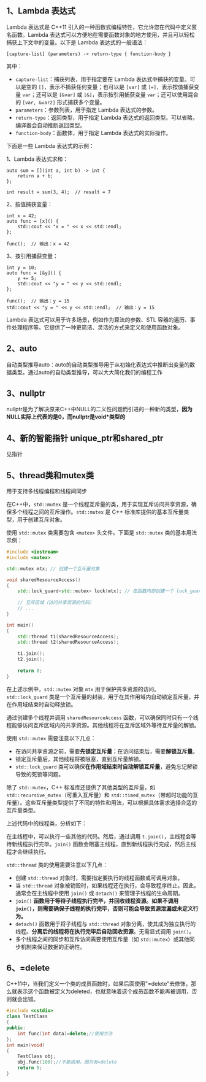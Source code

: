 ## 1、Lambda 表达式

Lambda 表达式是 C++11 引入的一种函数式编程特性，它允许您在代码中定义匿名函数。Lambda 表达式可以方便地在需要函数对象的地方使用，并且可以轻松捕获上下文中的变量。以下是 Lambda 表达式的一般语法：

```
[capture-list] (parameters) -> return-type { function-body }
```

其中：

- `capture-list`：捕获列表，用于指定要在 Lambda 表达式中捕获的变量。可以是空的 `[]`，表示不捕获任何变量；也可以是 `[var]` 或 `[=]`，表示按值捕获变量 `var`；还可以是 `[&var]` 或 `[&]`，表示按引用捕获变量 `var`；还可以使用混合的 `[var, &var2]` 形式捕获多个变量。
- `parameters`：参数列表，用于指定 Lambda 表达式的参数。
- `return-type`：返回类型，用于指定 Lambda 表达式的返回类型。可以省略，编译器会自动推断返回类型。
- `function-body`：函数体，用于指定 Lambda 表达式的实际操作。

下面是一些 Lambda 表达式的示例：

1、Lambda 表达式求和：

```
auto sum = [](int a, int b) -> int {
    return a + b;
};

int result = sum(3, 4);  // result = 7
```

2、按值捕获变量：

```
int x = 42;
auto func = [x]() {
    std::cout << "x = " << x << std::endl;
};

func();  // 输出：x = 42
```

3、按引用捕获变量：

```
int y = 10;
auto func = [&y]() {
    y += 5;
    std::cout << "y = " << y << std::endl;
};

func();  // 输出：y = 15
std::cout << "y = " << y << std::endl;  // 输出：y = 15
```

Lambda 表达式可以用于许多场景，例如作为算法的参数、STL 容器的遍历、事件处理程序等。它提供了一种更简洁、灵活的方式来定义和使用函数对象。

## 2、auto

自动类型推导auto：auto的自动类型推导用于从初始化表达式中推断出变量的数据类型。通过auto的自动类型推导，可以大大简化我们的编程工作

## 3、nullptr

nullptr是为了解决原来C++中NULL的二义性问题而引进的一种新的类型，**因为NULL实际上代表的是0，而nullptr是void*类型的**

## 4、新的智能指针 unique_ptr和shared_ptr

见指针

## 5、thread类和mutex类

用于支持多线程编程和线程间同步

在C++中，`std::mutex` 是一个线程互斥量的类，用于实现互斥访问共享资源，确保多个线程之间的互斥操作。`std::mutex` 是 C++ 标准库提供的基本互斥量类型，用于创建互斥对象。

使用 `std::mutex` 类需要包含 `<mutex>` 头文件。下面是 `std::mutex` 类的基本用法示例：

```cpp
#include <iostream>
#include <mutex>

std::mutex mtx; // 创建一个互斥量对象

void sharedResourceAccess()
{
    std::lock_guard<std::mutex> lock(mtx); // 在函数内部创建一个 lock_guard 对象，用于自动管理互斥量的锁定和解锁
    
    // 互斥区域（访问共享资源的代码）
    // ...
}

int main()
{
    std::thread t1(sharedResourceAccess);
    std::thread t2(sharedResourceAccess);
    
    t1.join();
    t2.join();
    
    return 0;
}
```

在上述示例中，`std::mutex` 对象 `mtx` 用于保护共享资源的访问。`std::lock_guard` 类是一个互斥量的封装，用于在其作用域内自动锁定互斥量，并在作用域结束时自动释放锁。

通过创建多个线程并调用 `sharedResourceAccess` 函数，可以确保同时只有一个线程能够访问互斥区域内的共享资源。其他线程将在互斥区域外等待互斥量的解锁。

使用 `std::mutex` 需要注意以下几点：
- 在访问共享资源之前，需要**先锁定互斥量**；在访问结束后，需要**解锁互斥量**。
- 锁定互斥量后，其他线程将被阻塞，直到互斥量解锁。
- `std::lock_guard` 类可以确保**在作用域结束时自动解锁互斥量**，避免忘记解锁导致的死锁等问题。

除了 `std::mutex`，C++ 标准库还提供了其他类型的互斥量，如 `std::recursive_mutex`（可重入互斥量）和 `std::timed_mutex`（带超时功能的互斥量）。这些互斥量类型提供了不同的特性和用法，可以根据具体需求选择合适的互斥量类型。



上述代码中的线程类，分析如下：

在主线程中，可以执行一些其他的代码。然后，通过调用 `t.join()`，主线程会等待新线程执行完毕。`join()` 函数会阻塞主线程，直到新线程执行完成，然后主线程才会继续执行。

`std::thread` 类的使用需要注意以下几点：

- 创建 `std::thread` 对象时，需要指定要执行的线程函数或可调用对象。
- 当 `std::thread` 对象被销毁时，如果线程还在执行，会导致程序终止。因此，通常会在主线程中使用 `join()` 或 `detach()` 来管理子线程的生命周期。
- `join()` **函数用于等待子线程执行完毕，并回收线程资源。如果不调用 `join()`，则需要确保子线程的执行完毕，否则可能会导致资源泄漏或未定义行为。**
- `detach()` 函数用于将子线程与 `std::thread` 对象分离，使其成为独立执行的线程。**分离后的线程将在执行完毕后自动回收资源**，无需显式调用 `join()`。
- 多个线程之间的同步和互斥访问需要使用互斥量（如 `std::mutex`）或其他同步机制来保证数据的正确性。



## 6、=delete

C++11中，当我们定义一个类的成员函数时，如果后面使用"=delete"去修饰，那么就表示这个函数被定义为deleted，也就意味着这个成员函数不能再被调用，否则就会出错。




```C++ 
#include <cstdio>
class TestClass
{
public:
    int func(int data)=delete;//使用方法
};
int main(void)
{
    TestClass obj;
    obj.func(100);//不能调用，因为有=delete
    return 0;
}
```

